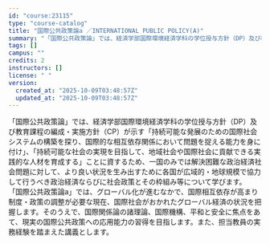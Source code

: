 ```yaml
---
id: "course:23115"
type: "course-catalog"
title: "国際公共政策論a ／INTERNATIONAL PUBLIC POLICY(A)"
summary: "「国際公共政策論」では、経済学部国際環境経済学科の学位授与方針（DP）及び教育課程の編成・実施方針（CP）が示す「持続可能な発展のための国際社会システムの構築を探り、国際的な相互依存関係において問題を捉える能力を身に付け」、「持続可能な社会…"
tags: []
campus: ""
credits: 2
instructors: []
license: " "
version:
  created_at: "2025-10-09T03:48:57Z"
  updated_at: "2025-10-09T03:48:57Z"
---
```


「国際公共政策論」では、経済学部国際環境経済学科の学位授与方針（DP）及び教育課程の編成・実施方針（CP）が示す「持続可能な発展のための国際社会システムの構築を探り、国際的な相互依存関係において問題を捉える能力を身に付け」、「持続可能な社会の実現を目指して、地域社会や国際社会に貢献できる実践的な人材を育成する」ことに資するため、一国のみでは解決困難な政治経済社会問題に対して、より良い状況を生み出すために各国が広域的・地球規模で協力して行うべき政治経済ならびに社会政策とその枠組み等について学びます。 「国際公共政策論a」では、グローバル化が進むなかで、国際相互依存が高まり制度・政策の調整が必要な現在、国際社会がおかれたグローバル経済の状況を把握します。そのうえで、国際関係論の諸理論、国際機構、平和と安全に焦点をあて、現実の国際公共政策への応用能力の習得を目指します。また、担当教員の実務経験を踏まえた講義とします。
